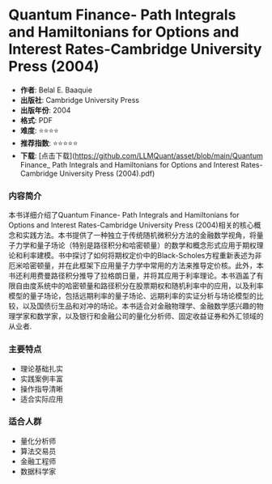 # Quantum Finance- Path Integrals and Hamiltonians for Options and Interest Rates-Cambridge University Press (2004)

- **作者**: Belal E. Baaquie
- **出版社**: Cambridge University Press
- **出版年份**: 2004
- **格式**: PDF
- **难度**: ⭐⭐⭐⭐
- **推荐指数**: ⭐⭐⭐⭐⭐
- **下载**: [点击下载](https://github.com/LLMQuant/asset/blob/main/Quantum Finance_ Path Integrals and Hamiltonians for Options and Interest Rates-Cambridge University Press (2004).pdf)

### 内容简介

本书详细介绍了Quantum Finance- Path Integrals and Hamiltonians for Options and Interest Rates-Cambridge University Press (2004)相关的核心概念和实践方法。本书提供了一种独立于传统随机微积分方法的金融数学视角，将量子力学和量子场论（特别是路径积分和哈密顿量）的数学和概念形式应用于期权理论和利率建模。书中探讨了如何将期权定价中的Black-Scholes方程重新表述为非厄米哈密顿量，并在此框架下应用量子力学中常用的方法来推导定价核。此外，本书还利用费曼路径积分推导了拉格朗日量，并将其应用于利率理论。本书涵盖了有限自由度系统中的哈密顿量和路径积分在股票期权和随机利率中的应用，以及利率模型的量子场论，包括远期利率的量子场论、远期利率的实证分析与场论模型的比较，以及国债衍生品和对冲的场论。本书适合对金融物理学、金融数学感兴趣的物理学家和数学家，以及银行和金融公司的量化分析师、固定收益证券和外汇领域的从业者.

### 主要特点

- 理论基础扎实
- 实践案例丰富
- 操作指导清晰
- 适合实际应用

### 适合人群

- 量化分析师
- 算法交易员
- 金融工程师
- 数据科学家